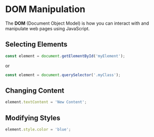 # DOM Manipulation

The **DOM** (Document Object Model) is how you can interact with and manipulate web pages using JavaScript.

## Selecting Elements
  ```javascript
  const element = document.getElementById('myElement');
  ```
  or
  ```javascript
  const element = document.querySelector('.myClass');
  ```
## Changing Content
  ```javascript
  element.textContent = 'New Content';
  ```

## Modifying Styles
  ```javascript
  element.style.color = 'blue';
  ```
